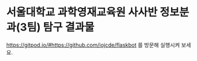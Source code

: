 # 서울대학교 과학영재교육원 사사반 정보분과(3팀) 탐구 결과물

https://gitpod.io/#https://github.com/iojcde/flaskbot 를 방문해 실행시켜 보세요.
